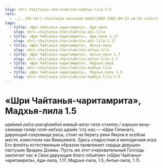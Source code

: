 ```yaml
---
slug: shri-chajtanya-charitamrita-madhya-lila-1-5
refs:
  - ../../68-shri-chaitanya-saraswat-math/1089-1982-04-23-a4-b1-istoriya-i-ontologiya-bozhestv-shri-chajtanya-sarasvat-matha.md
tags:
  - title: «Шри Чайтанья-чаритамрита», Ади-лила
    slug: shri-chajtanya-charitamrita-adi-lila
  - title: «Шри Чайтанья-чаритамрита», Ади-лила 1.17
    slug: shri-chajtanya-charitamrita-adi-lila-1-17
  - title: «Шри Чайтанья-чаритамрита», Антья-лила
    slug: shri-chajtanya-charitamrita-antya-lila
  - title: «Шри Чайтанья-чаритамрита», Антья-лила 1.7
    slug: shri-chajtanya-charitamrita-antya-lila-1-7
  - title: «Шри Чайтанья-чаритамрита», Мадхья-лила
    slug: shri-chajtanya-charitamrita-madhya-lila
  - title: «Шри Чайтанья-чаритамрита», Мадхья-лила 1.5
    slug: shri-chajtanya-charitamrita-madhya-lila-1-5
---
```


# «Шри Чайтанья-чаритамрита», Мадхья-лила 1.5

*ш́рӣма̄н ра̄са-раса̄рамбхӣ вам̇ш́ӣ-ват̣а-тат̣а-стхитах̣ / каршан вен̣у-сванаир гопӣр гопӣ-на̄тхах̣ ш́рийе ’сту нах̣* — «Шри Гопинатх, дарующий сокровище расы, стоит на берегу реки Ямуна в особом месте, известном как Вамшивата. Здесь сладостная и мелодичная игра Его флейты естественным образом привлекает сердца девушек-пастушек Враджа Дхамы. Пусть же этот очаровательный Господь заключит нас в Свои дарующие благо объятия» («Шри Чайтанья-чаритамрита», Ади-лила, 1.17; Мадхья-лила, 1.5; Антья-лила, 1.7).
